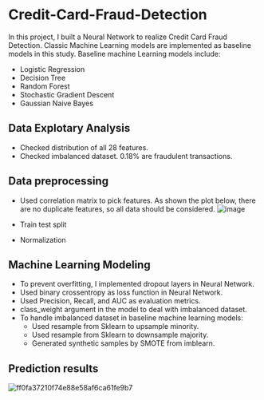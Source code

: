 # Credit-Card-Fraud-Detection
In this project, I built a Neural Network to realize Credit Card Fraud Detection. Classic Machine Learning models are implemented as baseline models in this study. 
Baseline machine Learning models include:
* Logistic Regression
* Decision Tree
* Random Forest
* Stochastic Gradient Descent
* Gaussian Naive Bayes

## Data Explotary Analysis
* Checked distribution of all 28 features. 
* Checked imbalanced dataset. 0.18% are fraudulent transactions. 

## Data preprocessing
* Used correlation matrix to pick features. As shown the plot below, there are no duplicate features, so all data should be considered.
![image](https://user-images.githubusercontent.com/55510330/171545684-54e19fd4-d875-46a4-b6f9-01aa92de8802.png)

* Train test split
* Normalization

## Machine Learning Modeling
* To prevent overfitting, I implemented dropout layers in Neural Network. 
* Used binary crossentropy as loss function in Neural Network. 
* Used Precision, Recall, and AUC as evaluation metrics.
* class_weight argument in the model to deal with imbalanced dataset. 
* To handle imbalanced dataset in baseline machine learning models:
  * Used resample from Sklearn to upsample minority.
  * Used resample from Sklearn to downsample majority. 
  * Generated synthetic samples by SMOTE from imblearn.

## Prediction results
![ff0fa37210f74e88e58af6ca61fe9b7](https://user-images.githubusercontent.com/55510330/171550351-17c077e9-6e8f-42d5-bfed-8ce382eae4c1.png)
